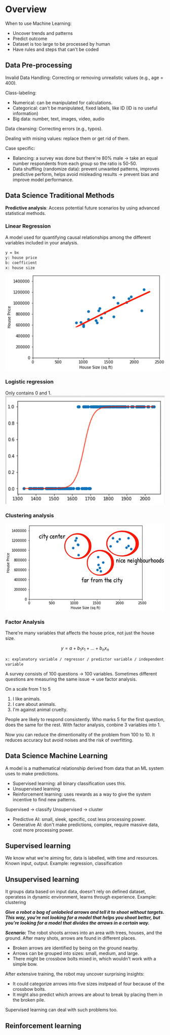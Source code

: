 # Overview

When to use Machine Learning:

- Uncover trends and patterns
- Predict outcome
- Dataset is too large to be processed by human
- Have rules and steps that can't be coded

## Data Pre-processing

Invalid Data Handling: Correcting or removing unrealistic values (e.g., age = 400).

Class-labeling:

- Numerical: can be manipulated for calculations.
- Categorical: can't be manipulated, fixed labels, like ID (ID is no useful information)
- Big data: number, text, images, video, audio

Data cleansing: Correcting errors (e.g., typos).

Dealing with mising values: replace them or get rid of them.

Case specific:

- Balancing: a survey was done but there're 80% male -> take an equal number respondents from each group so the ratio is 50-50.
- Data shuffling (randomize data): prevent unwanted patterns, improves predictive perform, helps avoid misleading results -> prevent bias and improve model performance.

## Data Science Traditional Methods

**Predictive analysis**: Access potential future scenarios by using advanced statistical methods.

### Linear Regression

A model used for quantifying causal relationships among the different variables included in your analysis.

```
y = bx
y: house price
b: coefficient
x: house size
```

![Linear Regression](assets/linear-regression.png)

### Logistic regression

Only contains 0 and 1.
![Logistic Regression](assets/logistic-regression.png)

### Clustering analysis

![Cluster Analysis](assets/cluster-analysis.png)

### Factor Analysis

There're many variables that affects the house price, not just the house size.

```math
y = a + b_1x_1 + ... + b_nx_n
```

```
x: explanatory variable / regressor / predictor variable / independent variable
```

A survey consists of 100 questions -> 100 variables.
Sometimes different questions are measuring the same issue -> use factor analysis.

On a scale from 1 to 5

1. I like animals.
2. I care about animals.
3. I'm against animal cruelty.

People are likely to respond consistently. Who marks 5 for the first question, does the same for the rest. With factor analysis, conbine 3 variables into 1.

Now you can reduce the dimentionality of the problem from 100 to 10. It reduces accuracy but avoid noises and the risk of overfitting.

## Data Science Machine Learning

A model is a mathematical relationship derived from data that an ML system uses to make predictions.

- Supervised learning: all binary classification uses this.
- Unsupervised learning
- Reinforcement learning: uses rewards as a way to give the system incentive to find new patterns.

Supervised -> classify
Unsupervised -> cluster

- Predictive AI: small, sleek, specific, cost less processing power.
- Generative AI: don't make predictions, complex, require massive data, cost more processing power.

## Supervised learning

We know what we're aiming for, data is labelled, with time and resources.
Known input, output.
Example: regression, classification

## Unsupervised learning

It groups data based on input data, doesn't rely on defined dataset, operatess in dynamic environment, learns through experience.
Example: clustering

***Give a robot a bag of unlabeled arrows and tell it to shoot without targets. This way, you're not looking for a model that helps you shoot better, but you're looking for a model that divides the arrows in a certain way.***

***Scenario:*** The robot shoots arrows into an area with trees, houses, and the ground. After many shots, arrows are found in different places.

- Broken arrows are identified by being on the ground nearby.
- Arrows can be grouped into sizes: small, medium, and large.
- There might be crossbow bolts mixed in, which wouldn't work with a simple bow.

After extensive training, the robot may uncover surprising insights:

- It could categorize arrows into five sizes instpead of four because of the crossbow bolts.
- It might also predict which arrows are about to break by placing them in the broken pile.

Supervised learning can deal with such problems too.

## Reinforcement learning

